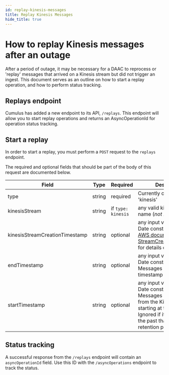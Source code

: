 ```yaml
---
id: replay-kinesis-messages
title: Replay Kinesis Messages
hide_title: true
---
```


# How to replay Kinesis messages after an outage

After a period of outage, it may be necessary for a DAAC to reprocess or 'replay' messages that arrived on a Kinesis stream but did not trigger an ingest. This document serves as an outline on how to start a replay operation, and how to perform status tracking.

## Replays endpoint

Cumulus has added a new endpoint to its API, `/replays`. This endpoint will allow you to start replay operations and returns an AsyncOperationId for operation status tracking.

## Start a replay

In order to start a replay, you must perform a `POST` request to the `replays` endpoint.

The required and optional fields that should be part of the body of this request are documented below.

| Field | Type | Required | Description |
| ------ | ------ | ------ | ------ |
| type | string | required | Currently only accepts 'kinesis' |
| kinesisStream | string | if `type: kinesis` | any valid kinesis stream name (*not* ARN) |
| kinesisStreamCreationTimestamp | string | optional | any input valid for a JS Date constructor, see [AWS documentation on StreamCreationTimestamp](https://docs.aws.amazon.com/kinesis/latest/APIReference/API_ListShards.html#API_ListShards_RequestSyntax) for details on this field. |
| endTimestamp | string | optional | any input valid for a JS Date constructor. Messages newer than this timestamp will be skipped.
| startTimestamp | string | optional | any input valid for a JS Date constructor. Messages will be fetched from the Kinesis stream starting at this timestamp. Ignored if it is further in the past than the stream's retention period. |

## Status tracking

A successful response from the `/replays` endpoint will contain an `asyncOperationId` field.
Use this ID with the `/asyncOperations` endpoint to track the status.
